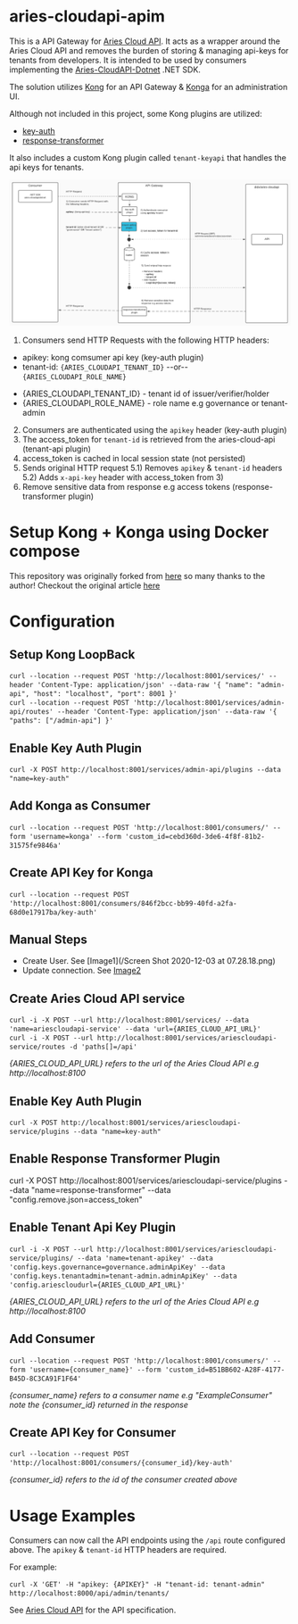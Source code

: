 # aries-cloudapi-apim
This is a API Gateway for [Aries Cloud API](https://github.com/didx-xyz/aries-cloudapi-python). It acts as a wrapper around the Aries Cloud API and removes the burden of storing & managing api-keys for tenants from developers. It is intended to be used by consumers implementing the [Aries-CloudAPI-Dotnet](http://) .NET SDK. 

The solution utilizes [Kong](https://github.com/Kong/kong) for an API Gateway & [Konga](https://github.com/pantsel/konga) for an administration UI. 

Although not included in this project, some Kong plugins are utilized:
- [key-auth](https://github.com/Kong/kong/tree/master/kong/plugins/key-auth)
- [response-transformer](https://github.com/Kong/kong/tree/master/kong/plugins/response-transformer)

It also includes a custom Kong plugin called `tenant-keyapi` that handles the api keys for tenants.

![Overview](/docs/overview.png)

1) Consumers send HTTP Requests with the following HTTP headers:
- apikey: kong comsumer api key (key-auth plugin)
- tenant-id: `{ARIES_CLOUDAPI_TENANT_ID}` --or-- `{ARIES_CLOUDAPI_ROLE_NAME}`
* {ARIES_CLOUDAPI_TENANT_ID} - tenant id of issuer/verifier/holder
* {ARIES_CLOUDAPI_ROLE_NAME} - role name e.g governance or tenant-admin
2) Consumers are authenticated using the `apikey` header (key-auth plugin)
3) The access_token for `tenant-id` is retrieved from the aries-cloud-api (tenant-api plugin)
4) access_token is cached in local session state (not persisted)
5) Sends original HTTP request
    5.1) Removes `apikey` & `tenant-id` headers
    5.2) Adds `x-api-key` header with access_token from 3)
6) Remove sensitive data from response e.g access tokens (response-transformer plugin)

# Setup Kong + Konga using Docker compose
This repository was originally forked from [here](https://github.com/vousmeevoyez/kong-konga-example) so many thanks to the author!
Checkout the original article [here](https://dev.to/vousmeevoyez/setup-kong-konga-part-2-dan)

# Configuration
## Setup Kong LoopBack
```
curl --location --request POST 'http://localhost:8001/services/' --header 'Content-Type: application/json' --data-raw '{ "name": "admin-api", "host": "localhost", "port": 8001 }'
curl --location --request POST 'http://localhost:8001/services/admin-api/routes' --header 'Content-Type: application/json' --data-raw '{ "paths": ["/admin-api"] }'
```

## Enable Key Auth Plugin
```
curl -X POST http://localhost:8001/services/admin-api/plugins --data "name=key-auth" 
```

## Add Konga as Consumer
```
curl --location --request POST 'http://localhost:8001/consumers/' --form 'username=konga' --form 'custom_id=cebd360d-3de6-4f8f-81b2-31575fe9846a'
```

## Create API Key for Konga
```
curl --location --request POST 'http://localhost:8001/consumers/846f2bcc-bb99-40fd-a2fa-68d0e17917ba/key-auth'
```

## Manual Steps
- Create User. See [Image1](/Screen Shot 2020-12-03 at 07.28.18.png)
- Update connection. See [Image2](/setup.png)

## Create Aries Cloud API service
```
curl -i -X POST --url http://localhost:8001/services/ --data 'name=ariescloudapi-service' --data 'url={ARIES_CLOUD_API_URL}'  
curl -i -X POST --url http://localhost:8001/services/ariescloudapi-service/routes -d 'paths[]=/api'  
```
_{ARIES_CLOUD_API_URL} refers to the url of the Aries Cloud API e.g http://localhost:8100_

## Enable Key Auth Plugin
```
curl -X POST http://localhost:8001/services/ariescloudapi-service/plugins --data "name=key-auth" 
```

## Enable Response Transformer Plugin
curl -X POST http://localhost:8001/services/ariescloudapi-service/plugins --data "name=response-transformer" --data "config.remove.json=access_token"

## Enable Tenant Api Key Plugin
```
curl -i -X POST --url http://localhost:8001/services/ariescloudapi-service/plugins/ --data 'name=tenant-apikey' --data 'config.keys.governance=governance.adminApiKey' --data 'config.keys.tenantadmin=tenant-admin.adminApiKey' --data 'config.ariescloudurl={ARIES_CLOUD_API_URL}'
```
_{ARIES_CLOUD_API_URL} refers to the url of the Aries Cloud API e.g http://localhost:8100_

## Add Consumer
```
curl --location --request POST 'http://localhost:8001/consumers/' --form 'username={consumer_name}' --form 'custom_id=B51BB602-A28F-4177-B45D-8C3CA91F1F64'
```
_{consumer_name} refers to a consumer name e.g "ExampleConsumer"_
_note the {consumer_id} returned in the response_

## Create API Key for Consumer
```
curl --location --request POST 'http://localhost:8001/consumers/{consumer_id}/key-auth'
```
_{consumer_id} refers to the id of the consumer created above_

# Usage Examples
Consumers can now call the API endpoints using the `/api` route configured above. The `apikey` & `tenant-id` HTTP headers are required. 

For example:

```
curl -X 'GET' -H "apikey: {APIKEY}" -H "tenant-id: tenant-admin" http://localhost:8000/api/admin/tenants/
```

See [Aries Cloud API](https://github.com/didx-xyz/aries-cloudapi-python) for the API specification.

